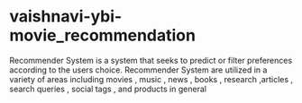 # vaishnavi-ybi-movie_recommendation
Recommender System is a system that seeks to predict or filter preferences according to the users choice. Recommender System are utilized in a variety of areas including movies , music , news , books , research ,articles , search queries , social tags , and products in general
